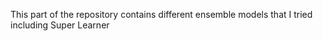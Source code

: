 This part of the repository contains different ensemble models that I tried including Super Learner

